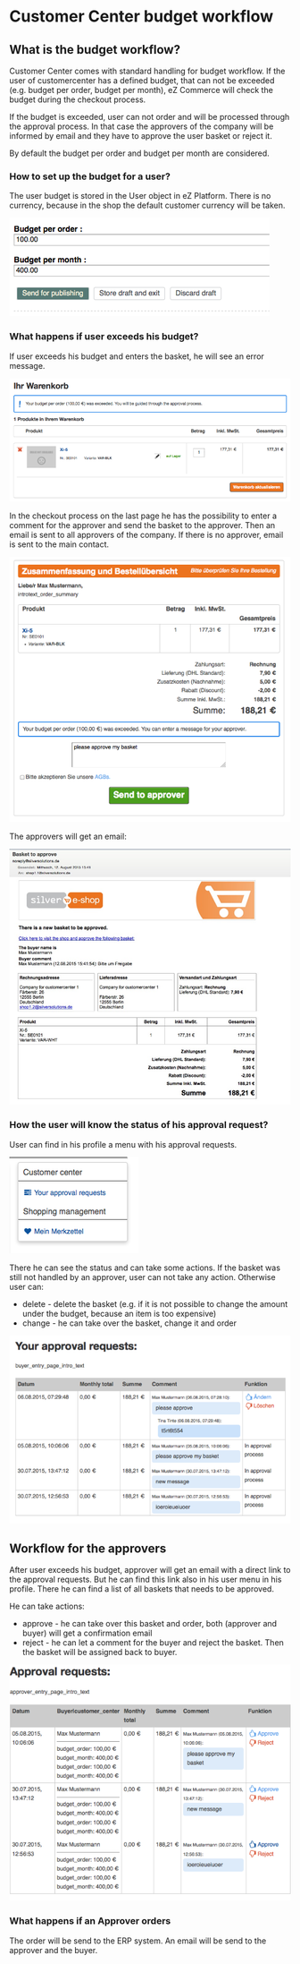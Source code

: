 # Customer Center budget workflow

## What is the budget workflow?

Customer Center comes with standard handling for budget workflow. If the user of customercenter has a defined budget, that can not be exceeded (e.g. budget per order, budget per month), eZ Commerce will check the budget during the checkout process.

If the budget is exceeded, user can not order and will be processed through the approval process. In that case the approvers of the company will be informed by email and they have to approve the user basket or reject it.

By default the budget per order and budget per month are considered.

### How to set up the budget for a user?

The user budget is stored in the User object in eZ Platform. There is no currency, because in the shop the default customer currency will be taken.

![](../../img/customer_center_budget_1.png)

### What happens if user exceeds his budget?

If user exceeds his budget and enters the basket, he will see an error message.

![](../../img/customer_center_budget_2.png)

In the checkout process on the last page he has the possibility to enter a comment for the approver and send the basket to the approver. Then an email is sent to all approvers of the company. If there is no approver, email is sent to the main contact.

![](../../img/customer_center_budget_3.png)

The approvers will get an email:

![](../../img/customer_center_budget_4.jpg)

### How the user will know the status of his approval request?

User can find in his profile a menu with his approval requests.

![](../../img/customer_center_budget_5.png)

There he can see the status and can take some actions. If the basket was still not handled by an approver, user can not take any action. Otherwise user can:

- delete - delete the basket (e.g. if it is not possible to change the amount under the budget, because an item is too expensive)
- change - he can take over the basket, change it and order

![](../../img/customer_center_budget_6.png)

## Workflow for the approvers

After user exceeds his budget, approver will get an email with a direct link to the approval requests. But he can find this link also in his user menu in his profile. There he can find a list of all baskets that needs to be approved.

He can take actions:

- approve - he can take over this basket and order, both (approver and buyer) will get a confirmation email
- reject - he can let a comment for the buyer and reject the basket. Then the basket will be assigned back to buyer.

![](../../img/customer_center_budget_7.png)

### What happens if an Approver orders

The order will be send to the ERP system. An email will be send to the approver and the buyer.
